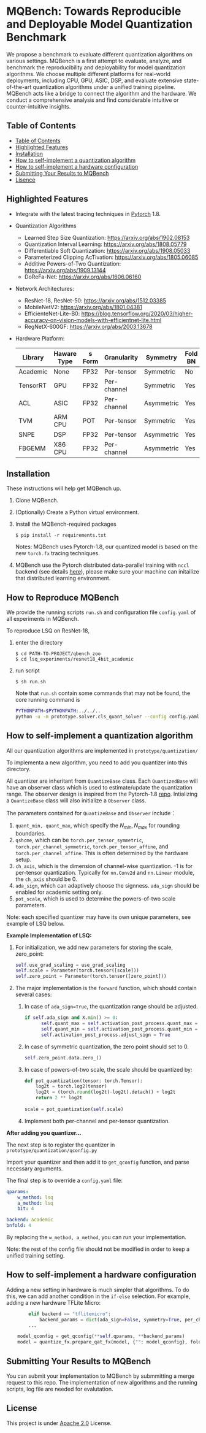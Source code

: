 # MQBench: Towards Reproducible and Deployable Model Quantization Benchmark



We propose a benchmark to evaluate different quantization algorithms on various settings. MQBench is a first attempt to evaluate, analyze, and benchmark the reproducibility and deployability for model quantization algorithms. We choose multiple different platforms for real-world deployments, including CPU, GPU, ASIC, DSP, and evaluate extensive state-of-the-art quantization algorithms under a unified training pipeline. MQBench acts like a bridge to connect the algorithm and the hardware. We conduct a comprehensive analysis and find considerable intuitive or counter-intuitive insights.



## Table of Contents

- [Table of Contents](https://github.com/TheGreatCold/mqbench#table-of-contents)
- [Highlighted Features](https://github.com/TheGreatCold/mqbench#highlighted-features)
- [Installation](https://github.com/TheGreatCold/mqbench#installation)
- [How to self-implement a quantization algorithm](https://github.com/TheGreatCold/mqbench#how-to-self-implement-a-quantization-algorithm)
- [How to self-implement a hardware configuration](https://github.com/TheGreatCold/mqbench#how-to-self-implement-a-hardware-configuration)
- [Submitting Your Results to MQBench](https://github.com/TheGreatCold/mqbench#submitting-your-results-to-mqbench)
- [Lisence](https://github.com/TheGreatCold/mqbench#license)





## Highlighted Features

+ Integrate with the latest tracing techniques in [Pytorch](https://pytorch.org/) 1.8.

+ Quantization Algorithms

  + Learned Step Size Quantization: https://arxiv.org/abs/1902.08153
  + Quantization Interval Learning: https://arxiv.org/abs/1808.05779
  + Differentiable Soft Quantization: https://arxiv.org/abs/1908.05033
  + Parameterized Clipping AcTivation: https://arxiv.org/abs/1805.06085
  + Additive Powers-of-Two Quantization: https://arxiv.org/abs/1909.13144
  + DoReFa-Net: https://arxiv.org/abs/1606.06160

+ Network Architectures:

  + ResNet-18, ResNet-50: https://arxiv.org/abs/1512.03385
  + MobileNetV2: https://arxiv.org/abs/1801.04381
  + EfficienteNet-Lite-B0: https://blog.tensorflow.org/2020/03/higher-accuracy-on-vision-models-with-efficientnet-lite.html
  + RegNetX-600GF: https://arxiv.org/abs/2003.13678

+ Hardware Platform:

  | Library  | Haware Type | s Form | Granularity | Symmetry   | Fold  BN |
  | -------- | ----------- | ------ | ----------- | ---------- | -------- |
  | Academic | None        | FP32   | Per-tensor  | Symmetric  | No       |
  | TensorRT | GPU         | FP32   | Per-channel | Symmetric  | Yes      |
  | ACL      | ASIC        | FP32   | Per-channel | Asymmetric | Yes      |
  | TVM      | ARM CPU     | POT    | Per-tensor  | Symmetric  | Yes      |
  | SNPE     | DSP         | FP32   | Per-tensor  | Asymmetric | Yes      |
  | FBGEMM   | X86 CPU     | FP32   | Per-channel | Asymmetric | Yes      |



## Installation

These instructions will help get MQBench up.

1. Clone MQBench.

2. (Optionally) Create a Python virtual environment.

3. Install the MQBench-required packages

   `$ pip install -r requirements.txt`

   Notes: MQBench uses Pytorch-1.8, our quantized model is based on the new `torch.fx` tracing techniques.

4. MQBench use the Pytorch distributed data-parallel training with `nccl` backend (see details [here](https://pytorch.org/docs/stable/distributed.html#torch.distributed.init_process_group)), please make sure your machine can initailize that distributed learning environment. 

## How to Reproduce MQBench

We provide the running scripts `run.sh` and configuration file `config.yaml` of all experiments in MQBench. 

To reproduce LSQ on ResNet-18, 

1. enter the directory 

   ```
   $ cd PATH-TO-PROJECT/qbench_zoo
   $ cd lsq_experiments/resnet18_4bit_academic
   ```

2. run script

   ```
   $ sh run.sh
   ```

   Note that `run.sh` contain some commands that may not be found, the core running command is

   ```bash
   PYTHONPATH=$PYTHONPATH:../../..
   python -u -m prototype.solver.cls_quant_solver --config config.yaml
   ```



## How to self-implement a quantization algorithm

All our quantization algorithms are implemented in `prototype/quantization/`

To implementa a new algorithm, you need to add you quantizer into this directory. 

All quantizer are inheritant from  `QuantizeBase` class. Each `QuantizedBase` will have an observer class which is used to estimate/update the quantization range. The observer design is inspired from the Pytorch-1.8 [repo](https://github.com/pytorch/pytorch/blob/master/torch/quantization/observer.py). Intializing a `QuantizeBase` class will also initialize a `Observer` class. 

The parameters contained for  `QuantizeBase` and `Observer` include：

1. `quant_min, quant_max`, which specify the $N_{min}, N_{max}$ for rounding boundaries. 
2. `qshcme`, which can be `torch.per_tensor_symmetric`, `torch.per_channel_symmetric`, `torch.per_tensor_affine`, and `torch.per_channel_affine`. This is often determined by the hardware setup. 
3. `ch_axis`, which is the dimension of channel-wise quantization. -1 is for per-tensor quantization. Typically for `nn.Conv2d` and `nn.Linear` module, the `ch_axis` should be 0.
4. `ada_sign`, which can adaptively choose the signness. `ada_sign` should be enabled for academic setting only.
5. `pot_scale`, which is used to determine the powers-of-two scale parameters.  

Note: each specified quantizer may have its own unique parameters, see example of LSQ below.

**Example Implementation of LSQ:**

1. For initialization, we add new parameters for storing the scale, zero_point:

   ```python
   self.use_grad_scaling = use_grad_scaling
   self.scale = Parameter(torch.tensor([scale]))
   self.zero_point = Parameter(torch.tensor([zero_point]))
   ```

2. The major implementation is the `forward` function, which should contain several cases:

   1. In case of `ada_sign=True`, the quantization range should be adjusted. 

      ```python
      if self.ada_sign and X.min() >= 0:
        	self.quant_max = self.activation_post_process.quant_max = 2 ** self.bitwidth - 1
        	self.quant_min = self.activation_post_process.quant_min = 0
        	self.activation_post_process.adjust_sign = True
      ```

   2. In case of symmetric quantization, the zero point should set to 0.

      ```python
      self.zero_point.data.zero_()
      ```

   3. In case of powers-of-two scale, the scale should be quantized by:

      ```python
      def pot_quantization(tensor: torch.Tensor):
          log2t = torch.log2(tensor)
          log2t = (torch.round(log2t)-log2t).detach() + log2t
          return 2 ** log2t
          
      scale = pot_quantization(self.scale)
      ```

   4. Implement both per-channel and per-tensor quantization.

**After adding you quantizer...**

The next step is to register the quantizer in `prototype/quantization/qconfig.py` 

Import your quantizer and then add it to `get_qconfig` function, and parse necessary arguments. 

The final step is to override a `config.yaml` file:

```yaml
qparams:
    w_method: lsq
    a_method: lsq
    bit: 4

backend: academic
bnfold: 4
```

By replacing the `w_method, a_method`, you can run your implementation. 

Note: the rest of the config file should not be modified in order to keep a unified training setting. 

How to self-implement a hardware configuration
-----------------------------------------------

Adding a new setting in hardware is much simpler that algorithms. To do this, we can add another condition in the ``if-else`` selection. For example, adding a new hardware TFLite Micro:


```python
        elif backend == "tflitemicro":
            backend_params = dict(ada_sign=False, symmetry=True, per_channel=False, pot_scale=True)
        ...

    model_qconfig = get_qconfig(**self.qparams, **backend_params)
    model = quantize_fx.prepare_qat_fx(model, {"": model_qconfig}, foldbn_config)
```

## Submitting Your Results to MQBench

You can submit your implementation to MQBench by submmitting a merge request to this repo. The implementation of new algorithms and the running scripts, log file are needed for evalutation. 



## License

This project is under [Apache 2.0](https://github.com/TheGreatCold/mqbench/blob/main/LICENSE) License. 


